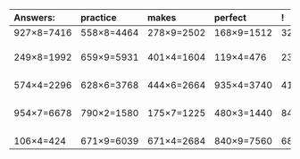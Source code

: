 | Answers: | practice | makes | perfect | ! |
| :--- | :--- | :--- | :--- | :--- |
| 927×8=7416 | 558×8=4464 | 278×9=2502 | 168×9=1512 | 328×8=2624 | 
|   |   |   |   |   | 
|   |   |   |   |   | 
|   |   |   |   |   | 
| 249×8=1992 | 659×9=5931 | 401×4=1604 | 119×4=476 | 231×2=462 | 
|   |   |   |   |   | 
|   |   |   |   |   | 
|   |   |   |   |   | 
|   |   |   |   |   | 
| 574×4=2296 | 628×6=3768 | 444×6=2664 | 935×4=3740 | 417×6=2502 | 
|   |   |   |   |   | 
|   |   |   |   |   | 
|   |   |   |   |   | 
|   |   |   |   |   | 
| 954×7=6678 | 790×2=1580 | 175×7=1225 | 480×3=1440 | 849×5=4245 | 
|   |   |   |   |   | 
|   |   |   |   |   | 
|   |   |   |   |   | 
|   |   |   |   |   | 
| 106×4=424 | 671×9=6039 | 671×4=2684 | 840×9=7560 | 683×6=4098 | 
